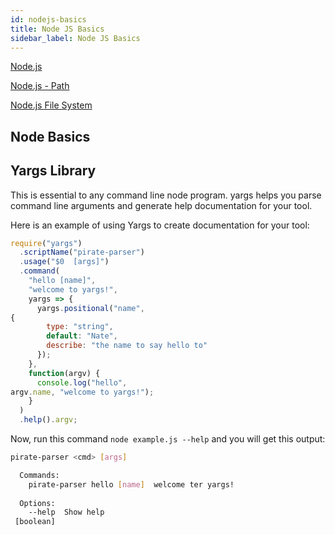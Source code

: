 ```yaml
---
id: nodejs-basics
title: Node JS Basics
sidebar_label: Node JS Basics
---
```


[Node.js](https://nodejs.org/en/) 

[Node.js - Path](https://nodejs.org/api/path.html)

[Node.js File System](https://nodejs.org/api/fs.html)

## Node Basics



## Yargs Library

This is essential to any command line node program.  yargs helps you parse command line arguments and generate help documentation for your tool.

Here is an example of using Yargs to create documentation for your tool:

```javascript
require("yargs")
  .scriptName("pirate-parser")
  .usage("$0  [args]")
  .command(
    "hello [name]",
    "welcome to yargs!",
    yargs => {
      yargs.positional("name",
{
        type: "string",
        default: "Nate",
        describe: "the name to say hello to"
      });
    },
    function(argv) {
      console.log("hello",
argv.name, "welcome to yargs!");
    }
  )
  .help().argv;
```

Now, run this command `node example.js --help` and you will get this output:

```bash
pirate-parser <cmd> [args]

  Commands:
    pirate-parser hello [name]  welcome ter yargs!
    
  Options:
    --help  Show help                                                  
 [boolean]
```

